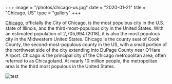 +++
image = "/photos/chicago-us.jpg"
date = "2020-01-21"
title = "Chicago, US"
type = "gallery"
+++

[Chicago](https://en.wikipedia.org/w/index.php?title=Chicago&oldid=953376675), officially the City of Chicago, is the most populous city in the U.S. state of Illinois, and the third-most-populous city in the United States. With an estimated population of 2,705,994 (2018), it is also the most populous city in the Midwestern United States. Chicago is the county seat of Cook County, the second-most-populous county in the US, with a small portion of the northwest side of the city extending into DuPage County near O'Hare Airport. Chicago is the principal city of the Chicago metropolitan area, often referred to as Chicagoland. At nearly 10 million people, the metropolitan area is the third most populous in the United States. 

![test](/photos/chicago-us.jpg "test")